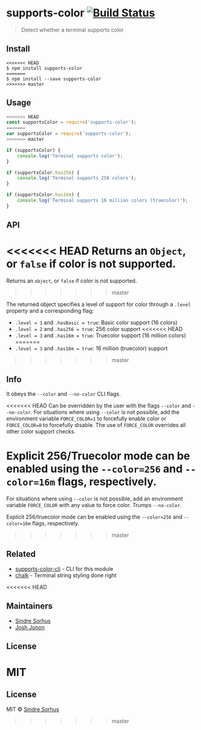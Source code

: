 # supports-color [![Build Status](https://travis-ci.org/chalk/supports-color.svg?branch=master)](https://travis-ci.org/chalk/supports-color)

> Detect whether a terminal supports color


## Install

```
<<<<<<< HEAD
$ npm install supports-color
=======
$ npm install --save supports-color
>>>>>>> master
```


## Usage

```js
<<<<<<< HEAD
const supportsColor = require('supports-color');
=======
var supportsColor = require('supports-color');
>>>>>>> master

if (supportsColor) {
	console.log('Terminal supports color');
}

if (supportsColor.has256) {
	console.log('Terminal supports 256 colors');
}

if (supportsColor.has16m) {
	console.log('Terminal supports 16 million colors (truecolor)');
}
```


## API

<<<<<<< HEAD
Returns an `Object`, or `false` if color is not supported.
=======
Returns an `object`, or `false` if color is not supported.
>>>>>>> master

The returned object specifies a level of support for color through a `.level` property and a corresponding flag:

- `.level = 1` and `.hasBasic = true`: Basic color support (16 colors)
- `.level = 2` and `.has256 = true`: 256 color support
<<<<<<< HEAD
- `.level = 3` and `.has16m = true`: Truecolor support (16 million colors)
=======
- `.level = 3` and `.has16m = true`: 16 million (truecolor) support
>>>>>>> master


## Info

It obeys the `--color` and `--no-color` CLI flags.

<<<<<<< HEAD
Can be overridden by the user with the flags `--color` and `--no-color`. For situations where using `--color` is not possible, add the environment variable `FORCE_COLOR=1` to forcefully enable color or `FORCE_COLOR=0` to forcefully disable. The use of `FORCE_COLOR` overrides all other color support checks.

Explicit 256/Truecolor mode can be enabled using the `--color=256` and `--color=16m` flags, respectively.
=======
For situations where using `--color` is not possible, add an environment variable `FORCE_COLOR` with any value to force color. Trumps `--no-color`.

Explicit 256/truecolor mode can be enabled using the `--color=256` and `--color=16m` flags, respectively.
>>>>>>> master


## Related

- [supports-color-cli](https://github.com/chalk/supports-color-cli) - CLI for this module
- [chalk](https://github.com/chalk/chalk) - Terminal string styling done right


<<<<<<< HEAD
## Maintainers

- [Sindre Sorhus](https://github.com/sindresorhus)
- [Josh Junon](https://github.com/qix-)


## License

MIT
=======
## License

MIT © [Sindre Sorhus](http://sindresorhus.com)
>>>>>>> master

